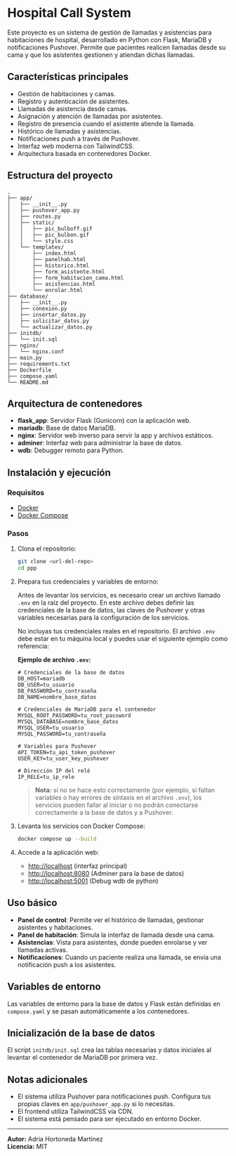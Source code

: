 # Hospital Call System

Este proyecto es un sistema de gestión de llamadas y asistencias para habitaciones de hospital, desarrollado en Python con Flask, MariaDB y notificaciones Pushover. Permite que pacientes realicen llamadas desde su cama y que los asistentes gestionen y atiendan dichas llamadas.

## Características principales

- Gestión de habitaciones y camas.
- Registro y autenticación de asistentes.
- Llamadas de asistencia desde camas.
- Asignación y atención de llamadas por asistentes.
- Registro de presencia cuando el asistente atiende la llamada.
- Histórico de llamadas y asistencias.
- Notificaciones push a través de Pushover.
- Interfaz web moderna con TailwindCSS.
- Arquitectura basada en contenedores Docker.

## Estructura del proyecto

```
.
├── app/
│   ├── __init__.py
│   ├── pushover_app.py
│   ├── routes.py
│   ├── static/
│   │   ├── pic_bulboff.gif
│   │   ├── pic_bulbon.gif
│   │   └── style.css
│   └── templates/
│       ├── index.html
│       ├── panelhab.html
│       ├── historico.html
│       ├── form_asistente.html
│       ├── form_habitacion_cama.html
│       ├── asistencias.html
│       └── enrolar.html
├── database/
│   ├── __init__.py
│   ├── conexion.py
│   ├── insertar_datos.py
│   ├── solicitar_datos.py
│   └── actualizar_datos.py
├── initdb/
│   └── init.sql
├── nginx/
│   └── nginx.conf
├── main.py
├── requirements.txt
├── Dockerfile
├── compose.yaml
└── README.md
```

## Arquitectura de contenedores

- **flask_app**: Servidor Flask (Gunicorn) con la aplicación web.
- **mariadb**: Base de datos MariaDB.
- **nginx**: Servidor web inverso para servir la app y archivos estáticos.
- **adminer**: Interfaz web para administrar la base de datos.
- **wdb**: Debugger remoto para Python.

## Instalación y ejecución

### Requisitos

- [Docker](https://www.docker.com/)
- [Docker Compose](https://docs.docker.com/compose/)

### Pasos

1. Clona el repositorio:
   ```sh
   git clone <url-del-repo>
   cd ppp
   ```

2. Prepara tus credenciales y variables de entorno:
   
   Antes de levantar los servicios, es necesario crear un archivo llamado `.env` en la raíz del proyecto. 
   En este archivo debes definir las credenciales de la base de datos, las claves de Pushover y otras variables necesarias para la configuración de los servicios.

   No incluyas tus credenciales reales en el repositorio. El archivo `.env` debe estar en tu máquina local y puedes usar el siguiente ejemplo como referencia:
   

   **Ejemplo de archivo `.env`:**
   ```
   # Credenciales de la base de datos
   DB_HOST=mariadb
   DB_USER=tu_usuario
   DB_PASSWORD=tu_contraseña
   DB_NAME=nombre_base_datos

   # Credenciales de MariaDB para el contenedor
   MYSQL_ROOT_PASSWORD=tu_root_password
   MYSQL_DATABASE=nombre_base_datos
   MYSQL_USER=tu_usuario
   MYSQL_PASSWORD=tu_contraseña

   # Variables para Pushover
   API_TOKEN=tu_api_token_pushover
   USER_KEY=tu_user_key_pushover

   # Dirección IP del relé
   IP_RELE=tu_ip_rele
   ```
      > **Nota:** si no se hace esto correctamente (por ejemplo, si faltan variables o hay errores de sintaxis en el archivo `.env`), los servicios pueden fallar al iniciar o no podrán conectarse correctamente a la base de datos y a Pushover.
   

3. Levanta los servicios con Docker Compose:
   ```sh
   docker compose up --build
   ```

4. Accede a la aplicación web:
   - [http://localhost](http://localhost) (interfaz principal)
   - [http://localhost:8080](http://localhost:8080) (Adminer para la base de datos)
   - [http://localhost:5001](http://localhost:5001) (Debug wdb de python)

## Uso básico

- **Panel de control**: Permite ver el histórico de llamadas, gestionar asistentes y habitaciones.
- **Panel de habitación**: Simula la interfaz de llamada desde una cama.
- **Asistencias**: Vista para asistentes, donde pueden enrolarse y ver llamadas activas.
- **Notificaciones**: Cuando un paciente realiza una llamada, se envía una notificación push a los asistentes.

## Variables de entorno

Las variables de entorno para la base de datos y Flask están definidas en `compose.yaml` y se pasan automáticamente a los contenedores.

## Inicialización de la base de datos

El script `initdb/init.sql` crea las tablas necesarias y datos iniciales al levantar el contenedor de MariaDB por primera vez.

## Notas adicionales

- El sistema utiliza Pushover para notificaciones push. Configura tus propias claves en `app/pushover_app.py` si lo necesitas.
- El frontend utiliza TailwindCSS vía CDN.
- El sistema está pensado para ser ejecutado en entorno Docker.

---

**Autor:** Adria Hortoneda Martinez  
**Licencia:** MIT
